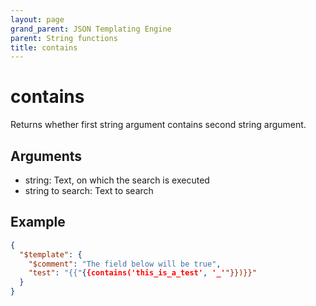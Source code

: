```yaml
---
layout: page
grand_parent: JSON Templating Engine
parent: String functions
title: contains
---
```


# contains

Returns whether first string argument contains second string argument.

## Arguments

 - string: Text, on which the search is executed
 - string to search: Text to search

## Example

```json
{
  "$template": {
    "$comment": "The field below will be true",
    "test": "{{"{{contains('this_is_a_test', '_'"}})}}"
  }
}
```